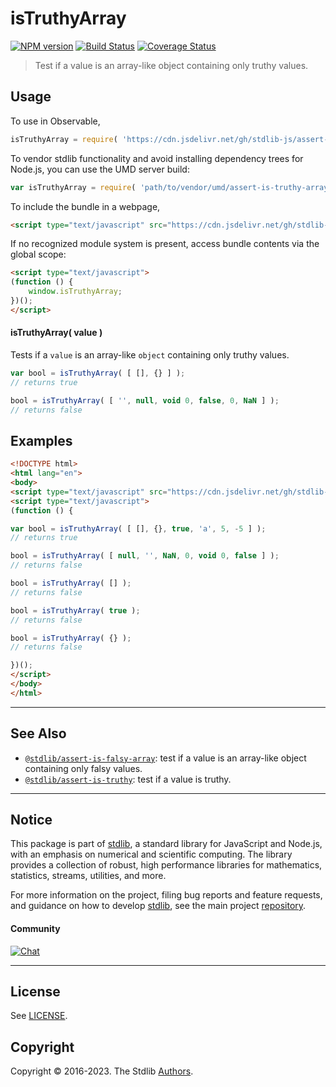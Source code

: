 <!--

@license Apache-2.0

Copyright (c) 2018 The Stdlib Authors.

Licensed under the Apache License, Version 2.0 (the "License");
you may not use this file except in compliance with the License.
You may obtain a copy of the License at

   http://www.apache.org/licenses/LICENSE-2.0

Unless required by applicable law or agreed to in writing, software
distributed under the License is distributed on an "AS IS" BASIS,
WITHOUT WARRANTIES OR CONDITIONS OF ANY KIND, either express or implied.
See the License for the specific language governing permissions and
limitations under the License.

-->

# isTruthyArray

[![NPM version][npm-image]][npm-url] [![Build Status][test-image]][test-url] [![Coverage Status][coverage-image]][coverage-url] <!-- [![dependencies][dependencies-image]][dependencies-url] -->

> Test if a value is an array-like object containing only truthy values.



<section class="usage">

## Usage

To use in Observable,

```javascript
isTruthyArray = require( 'https://cdn.jsdelivr.net/gh/stdlib-js/assert-is-truthy-array@umd/browser.js' )
```

To vendor stdlib functionality and avoid installing dependency trees for Node.js, you can use the UMD server build:

```javascript
var isTruthyArray = require( 'path/to/vendor/umd/assert-is-truthy-array/index.js' )
```

To include the bundle in a webpage,

```html
<script type="text/javascript" src="https://cdn.jsdelivr.net/gh/stdlib-js/assert-is-truthy-array@umd/browser.js"></script>
```

If no recognized module system is present, access bundle contents via the global scope:

```html
<script type="text/javascript">
(function () {
    window.isTruthyArray;
})();
</script>
```

#### isTruthyArray( value )

Tests if a `value` is an array-like `object` containing only truthy values.

```javascript
var bool = isTruthyArray( [ [], {} ] );
// returns true

bool = isTruthyArray( [ '', null, void 0, false, 0, NaN ] );
// returns false
```

</section>

<!-- /.usage -->

<section class="examples">

## Examples

<!-- eslint no-undef: "error" -->

```html
<!DOCTYPE html>
<html lang="en">
<body>
<script type="text/javascript" src="https://cdn.jsdelivr.net/gh/stdlib-js/assert-is-truthy-array@umd/browser.js"></script>
<script type="text/javascript">
(function () {

var bool = isTruthyArray( [ [], {}, true, 'a', 5, -5 ] );
// returns true

bool = isTruthyArray( [ null, '', NaN, 0, void 0, false ] );
// returns false

bool = isTruthyArray( [] );
// returns false

bool = isTruthyArray( true );
// returns false

bool = isTruthyArray( {} );
// returns false

})();
</script>
</body>
</html>
```

</section>

<!-- /.examples -->

<!-- Section for related `stdlib` packages. Do not manually edit this section, as it is automatically populated. -->

<section class="related">

* * *

## See Also

-   <span class="package-name">[`@stdlib/assert-is-falsy-array`][@stdlib/assert/is-falsy-array]</span><span class="delimiter">: </span><span class="description">test if a value is an array-like object containing only falsy values.</span>
-   <span class="package-name">[`@stdlib/assert-is-truthy`][@stdlib/assert/is-truthy]</span><span class="delimiter">: </span><span class="description">test if a value is truthy.</span>

</section>

<!-- /.related -->

<!-- Section for all links. Make sure to keep an empty line after the `section` element and another before the `/section` close. -->


<section class="main-repo" >

* * *

## Notice

This package is part of [stdlib][stdlib], a standard library for JavaScript and Node.js, with an emphasis on numerical and scientific computing. The library provides a collection of robust, high performance libraries for mathematics, statistics, streams, utilities, and more.

For more information on the project, filing bug reports and feature requests, and guidance on how to develop [stdlib][stdlib], see the main project [repository][stdlib].

#### Community

[![Chat][chat-image]][chat-url]

---

## License

See [LICENSE][stdlib-license].


## Copyright

Copyright &copy; 2016-2023. The Stdlib [Authors][stdlib-authors].

</section>

<!-- /.stdlib -->

<!-- Section for all links. Make sure to keep an empty line after the `section` element and another before the `/section` close. -->

<section class="links">

[npm-image]: http://img.shields.io/npm/v/@stdlib/assert-is-truthy-array.svg
[npm-url]: https://npmjs.org/package/@stdlib/assert-is-truthy-array

[test-image]: https://github.com/stdlib-js/assert-is-truthy-array/actions/workflows/test.yml/badge.svg?branch=main
[test-url]: https://github.com/stdlib-js/assert-is-truthy-array/actions/workflows/test.yml?query=branch:main

[coverage-image]: https://img.shields.io/codecov/c/github/stdlib-js/assert-is-truthy-array/main.svg
[coverage-url]: https://codecov.io/github/stdlib-js/assert-is-truthy-array?branch=main

<!--

[dependencies-image]: https://img.shields.io/david/stdlib-js/assert-is-truthy-array.svg
[dependencies-url]: https://david-dm.org/stdlib-js/assert-is-truthy-array/main

-->

[chat-image]: https://img.shields.io/gitter/room/stdlib-js/stdlib.svg
[chat-url]: https://app.gitter.im/#/room/#stdlib-js_stdlib:gitter.im

[stdlib]: https://github.com/stdlib-js/stdlib

[stdlib-authors]: https://github.com/stdlib-js/stdlib/graphs/contributors

[umd]: https://github.com/umdjs/umd
[es-module]: https://developer.mozilla.org/en-US/docs/Web/JavaScript/Guide/Modules

[deno-url]: https://github.com/stdlib-js/assert-is-truthy-array/tree/deno
[umd-url]: https://github.com/stdlib-js/assert-is-truthy-array/tree/umd
[esm-url]: https://github.com/stdlib-js/assert-is-truthy-array/tree/esm
[branches-url]: https://github.com/stdlib-js/assert-is-truthy-array/blob/main/branches.md

[stdlib-license]: https://raw.githubusercontent.com/stdlib-js/assert-is-truthy-array/main/LICENSE

<!-- <related-links> -->

[@stdlib/assert/is-falsy-array]: https://github.com/stdlib-js/assert-is-falsy-array/tree/umd

[@stdlib/assert/is-truthy]: https://github.com/stdlib-js/assert-is-truthy/tree/umd

<!-- </related-links> -->

</section>

<!-- /.links -->
